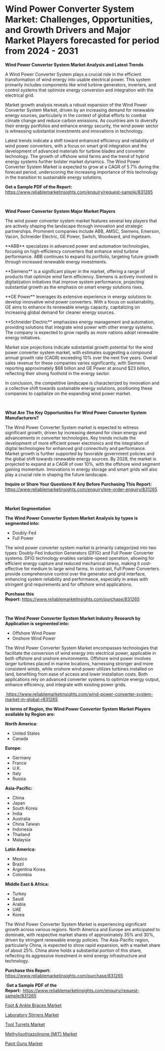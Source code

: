 <p><h1>Wind Power Converter System Market: Challenges, Opportunities, and Growth Drivers and Major Market Players forecasted for period from 2024 - 2031</h1></p><p><strong>Wind Power Converter System Market Analysis and Latest Trends</strong></p>
<p><p>A Wind Power Converter System plays a crucial role in the efficient transformation of wind energy into usable electrical power. This system primarily includes components like wind turbine generators, inverters, and control systems that optimize energy conversion and integration with the electrical grid.</p><p>Market growth analysis reveals a robust expansion of the Wind Power Converter System Market, driven by an increasing demand for renewable energy sources, particularly in the context of global efforts to combat climate change and reduce carbon emissions. As countries aim to diversify their energy portfolios and enhance energy security, the wind power sector is witnessing substantial investments and innovations in technology.</p><p>Latest trends indicate a shift toward enhanced efficiency and reliability of wind power converters, with a focus on smart grid integration and the development of advanced materials for turbine blades and converter technology. The growth of offshore wind farms and the trend of hybrid energy systems further bolster market dynamics. The Wind Power Converter System Market is expected to grow at a CAGR of 5.7% during the forecast period, underscoring the increasing importance of this technology in the transition to sustainable energy solutions.</p></p>
<p><strong>Get a Sample PDF of the Report:&nbsp;</strong> <a href="https://www.reliablemarketinsights.com/enquiry/request-sample/831265?utm_campaign=1506&utm_medium=2&utm_source=Github&utm_content=ia&utm_term=08102024&utm_id=wind-power-converter-system">https://www.reliablemarketinsights.com/enquiry/request-sample/831265</a></p>
<p>&nbsp;</p>
<p><strong>Wind Power Converter System Major Market Players</strong></p>
<p><p>The wind power converter system market features several key players that are actively shaping the landscape through innovation and strategic partnerships. Prominent companies include ABB, AMSC, Siemens, Emerson, Vacon, Schneider Electric, GE Power, Switch, Woodward, and Ingeteam.</p><p>**ABB** specializes in advanced power and automation technologies, focusing on high-efficiency converters that enhance wind turbine performance. ABB continues to expand its portfolio, targeting future growth through increased renewable energy investments.</p><p>**Siemens** is a significant player in the market, offering a range of products that optimize wind farm efficiency. Siemens is actively involved in digitalization initiatives that improve system performance, projecting substantial growth as the emphasis on smart energy solutions rises.</p><p>**GE Power** leverages its extensive experience in energy solutions to develop innovative wind power converters. With a focus on sustainability, GE aims to enhance its renewable energy capacity, capitalizing on increasing global demand for cleaner energy sources.</p><p>**Schneider Electric** emphasizes energy management and automation, providing solutions that integrate wind power with other energy systems. The company is expected to grow rapidly as more nations adopt renewable energy initiatives.</p><p>Market size projections indicate substantial growth potential for the wind power converter system market, with estimates suggesting a compound annual growth rate (CAGR) exceeding 10% over the next five years. Overall sales revenue for these companies varies significantly, with Siemens reporting approximately $68 billion and GE Power at around $23 billion, reflecting their strong foothold in the energy sector.</p><p>In conclusion, the competitive landscape is characterized by innovation and a collective shift towards sustainable energy solutions, positioning these companies to capitalize on the expanding wind power market.</p></p>
<p>&nbsp;</p>
<p><strong>What Are The Key Opportunities For Wind Power Converter System Manufacturers?</strong></p>
<p><p>The Wind Power Converter System market is expected to witness significant growth, driven by increasing demand for clean energy and advancements in converter technologies. Key trends include the development of more efficient power electronics and the integration of digital technologies for enhanced grid connectivity and performance. Market growth is further supported by favorable government policies and the global shift towards renewable energy sources. By 2028, the market is projected to expand at a CAGR of over 10%, with the offshore wind segment gaining momentum. Innovations in energy storage and smart grids will also play a crucial role in shaping the future landscape.</p></p>
<p><strong>Inquire or Share Your Questions If Any Before Purchasing This Report:</strong> <a href="https://www.reliablemarketinsights.com/enquiry/pre-order-enquiry/831265?utm_campaign=1506&utm_medium=2&utm_source=Github&utm_content=ia&utm_term=08102024&utm_id=wind-power-converter-system">https://www.reliablemarketinsights.com/enquiry/pre-order-enquiry/831265</a></p>
<p>&nbsp;</p>
<p><strong>Market Segmentation</strong></p>
<p><strong>The Wind Power Converter System Market Analysis by types is segmented into:</strong></p>
<p><ul><li>Doubly-Fed</li><li>Full Power</li></ul></p>
<p><p>The wind power converter system market is primarily categorized into two types: Doubly-Fed Induction Generators (DFIG) and Full Power Converter systems. DFIG technology enables variable-speed operation, allowing for efficient energy capture and reduced mechanical stress, making it cost-effective for medium to large wind farms. In contrast, Full Power Converters provide comprehensive control over the generator and grid interface, enhancing system reliability and performance, especially in areas with stringent grid requirements and for offshore wind applications.</p></p>
<p><strong>Purchase this Report:&nbsp;</strong><a href="https://www.reliablemarketinsights.com/purchase/831265?utm_campaign=1506&utm_medium=2&utm_source=Github&utm_content=ia&utm_term=08102024&utm_id=wind-power-converter-system">https://www.reliablemarketinsights.com/purchase/831265</a></p>
<p>&nbsp;</p>
<p><strong>The Wind Power Converter System Market Industry Research by Application is segmented into:</strong></p>
<p><ul><li>Offshore Wind Power</li><li>Onshore Wind Power</li></ul></p>
<p><p>The Wind Power Converter System Market encompasses technologies that facilitate the conversion of wind energy into electrical power, applicable in both offshore and onshore environments. Offshore wind power involves larger turbines placed in marine locations, harnessing stronger and more consistent winds, while onshore wind power utilizes turbines installed on land, benefiting from ease of access and lower installation costs. Both applications rely on advanced converter systems to optimize energy output, enhance efficiency, and integrate with existing power grids.</p></p>
<p><a href="https://www.reliablemarketinsights.com/wind-power-converter-system-market-in-global-r831265?utm_campaign=1506&utm_medium=2&utm_source=Github&utm_content=ia&utm_term=08102024&utm_id=wind-power-converter-system">&nbsp;https://www.reliablemarketinsights.com/wind-power-converter-system-market-in-global-r831265</a></p>
<p><strong>In terms of Region, the Wind Power Converter System Market Players available by Region are:</strong></p>
<p>
    <p> <strong> North America: </strong>
        <ul>
            <li>United States</li>
            <li>Canada</li>
        </ul>
        </p> 
    <p> <strong> Europe: </strong>
        <ul>
            <li>Germany</li>
            <li>France</li>
            <li>U.K.</li>
            <li>Italy</li>
            <li>Russia</li>
        </ul>
        </p> 
    <p> <strong> Asia-Pacific: </strong>
        <ul>
            <li>China</li>
            <li>Japan</li>
            <li>South Korea</li>
            <li>India</li>
            <li>Australia</li>
            <li>China Taiwan</li>
            <li>Indonesia</li>
            <li>Thailand</li>
            <li>Malaysia</li>
        </ul>
        </p> 
    <p> <strong> Latin America: </strong>
        <ul>
            <li>Mexico</li>
            <li>Brazil</li>
            <li>Argentina Korea</li>
            <li>Colombia</li>
        </ul>
        </p> 
    <p> <strong> Middle East & Africa: </strong>
        <ul>
            <li>Turkey</li>
            <li>Saudi</li>
            <li>Arabia</li>
            <li>UAE</li>
            <li>Korea</li>
        </ul>
    </p>
    </p>
<p><p>The Wind Power Converter System Market is experiencing significant growth across various regions. North America and Europe are anticipated to dominate, with respective market shares of approximately 35% and 30%, driven by stringent renewable energy policies. The Asia-Pacific region, particularly China, is expected to show rapid expansion, with a market share of about 25%. China alone holds a substantial portion of this share, reflecting its aggressive investment in wind energy infrastructure and technology.</p></p>
<p><strong>Purchase this Report: </strong><a href="https://www.reliablemarketinsights.com/purchase/831265?utm_campaign=1506&utm_medium=2&utm_source=Github&utm_content=ia&utm_term=08102024&utm_id=wind-power-converter-system">https://www.reliablemarketinsights.com/purchase/831265</a></p>
<p>&nbsp;<strong>Get a Sample PDF of the Report:&nbsp;&nbsp;</strong><a href="https://www.reliablemarketinsights.com/enquiry/request-sample/831265?utm_campaign=1506&utm_medium=2&utm_source=Github&utm_content=ia&utm_term=08102024&utm_id=wind-power-converter-system">https://www.reliablemarketinsights.com/enquiry/request-sample/831265</a></p>
<p><strong></strong></p>
<p><p><a href="https://www.linkedin.com/pulse/investment-opportunities-foot-ankle-braces-sector-risk-analysis-0g3fe?utm_campaign=1506&utm_medium=2&utm_source=Github&utm_content=ia&utm_term=08102024&utm_id=wind-power-converter-system">Foot & Ankle Braces Market</a></p><p><a href="https://www.linkedin.com/pulse/laboratory-stirrers-market-outlook-forecast-from-2024-lqdee?utm_campaign=1506&utm_medium=2&utm_source=Github&utm_content=ia&utm_term=08102024&utm_id=wind-power-converter-system">Laboratory Stirrers Market</a></p><p><a href="https://www.linkedin.com/pulse/emerging-tool-turrets-market-opportunities-analysis-investors-nncbe?utm_campaign=1506&utm_medium=2&utm_source=Github&utm_content=ia&utm_term=08102024&utm_id=wind-power-converter-system">Tool Turrets Market</a></p><p><a href="https://github.com/MarciaRunte/Market-Research-Report-List-1/blob/main/methylisothiazolinone-mit-market.md?utm_campaign=1506&utm_medium=2&utm_source=Github&utm_content=ia&utm_term=08102024&utm_id=wind-power-converter-system">Methylisothiazolinone (MIT) Market</a></p><p><a href="https://www.linkedin.com/pulse/paint-guns-market-size-share-growth-analysis-type-application-11b0e?utm_campaign=1506&utm_medium=2&utm_source=Github&utm_content=ia&utm_term=08102024&utm_id=wind-power-converter-system">Paint Guns Market</a></p></p>